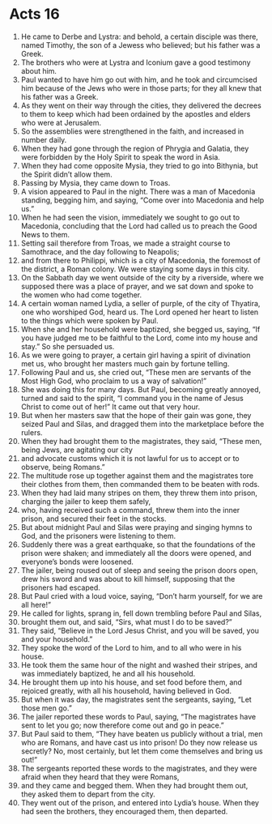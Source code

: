 ﻿
# Acts 16
1. He came to Derbe and Lystra: and behold, a certain disciple was there, named Timothy, the son of a Jewess who believed; but his father was a Greek. 
2. The brothers who were at Lystra and Iconium gave a good testimony about him. 
3. Paul wanted to have him go out with him, and he took and circumcised him because of the Jews who were in those parts; for they all knew that his father was a Greek. 
4. As they went on their way through the cities, they delivered the decrees to them to keep which had been ordained by the apostles and elders who were at Jerusalem. 
5. So the assemblies were strengthened in the faith, and increased in number daily. 
6. When they had gone through the region of Phrygia and Galatia, they were forbidden by the Holy Spirit to speak the word in Asia. 
7. When they had come opposite Mysia, they tried to go into Bithynia, but the Spirit didn’t allow them. 
8. Passing by Mysia, they came down to Troas. 
9. A vision appeared to Paul in the night. There was a man of Macedonia standing, begging him, and saying, “Come over into Macedonia and help us.” 
10. When he had seen the vision, immediately we sought to go out to Macedonia, concluding that the Lord had called us to preach the Good News to them. 
11. Setting sail therefore from Troas, we made a straight course to Samothrace, and the day following to Neapolis; 
12. and from there to Philippi, which is a city of Macedonia, the foremost of the district, a Roman colony. We were staying some days in this city. 
13. On the Sabbath day we went outside of the city by a riverside, where we supposed there was a place of prayer, and we sat down and spoke to the women who had come together. 
14. A certain woman named Lydia, a seller of purple, of the city of Thyatira, one who worshiped God, heard us. The Lord opened her heart to listen to the things which were spoken by Paul. 
15. When she and her household were baptized, she begged us, saying, “If you have judged me to be faithful to the Lord, come into my house and stay.” So she persuaded us. 
16. As we were going to prayer, a certain girl having a spirit of divination met us, who brought her masters much gain by fortune telling. 
17. Following Paul and us, she cried out, “These men are servants of the Most High God, who proclaim to us a way of salvation!” 
18. She was doing this for many days. But Paul, becoming greatly annoyed, turned and said to the spirit, “I command you in the name of Jesus Christ to come out of her!” It came out that very hour. 
19. But when her masters saw that the hope of their gain was gone, they seized Paul and Silas, and dragged them into the marketplace before the rulers. 
20. When they had brought them to the magistrates, they said, “These men, being Jews, are agitating our city 
21. and advocate customs which it is not lawful for us to accept or to observe, being Romans.” 
22. The multitude rose up together against them and the magistrates tore their clothes from them, then commanded them to be beaten with rods. 
23. When they had laid many stripes on them, they threw them into prison, charging the jailer to keep them safely, 
24. who, having received such a command, threw them into the inner prison, and secured their feet in the stocks. 
25. But about midnight Paul and Silas were praying and singing hymns to God, and the prisoners were listening to them. 
26. Suddenly there was a great earthquake, so that the foundations of the prison were shaken; and immediately all the doors were opened, and everyone’s bonds were loosened. 
27. The jailer, being roused out of sleep and seeing the prison doors open, drew his sword and was about to kill himself, supposing that the prisoners had escaped. 
28. But Paul cried with a loud voice, saying, “Don’t harm yourself, for we are all here!” 
29. He called for lights, sprang in, fell down trembling before Paul and Silas, 
30. brought them out, and said, “Sirs, what must I do to be saved?” 
31. They said, “Believe in the Lord Jesus Christ, and you will be saved, you and your household.” 
32. They spoke the word of the Lord to him, and to all who were in his house. 
33. He took them the same hour of the night and washed their stripes, and was immediately baptized, he and all his household. 
34. He brought them up into his house, and set food before them, and rejoiced greatly, with all his household, having believed in God. 
35. But when it was day, the magistrates sent the sergeants, saying, “Let those men go.” 
36. The jailer reported these words to Paul, saying, “The magistrates have sent to let you go; now therefore come out and go in peace.” 
37. But Paul said to them, “They have beaten us publicly without a trial, men who are Romans, and have cast us into prison! Do they now release us secretly? No, most certainly, but let them come themselves and bring us out!” 
38. The sergeants reported these words to the magistrates, and they were afraid when they heard that they were Romans, 
39. and they came and begged them. When they had brought them out, they asked them to depart from the city. 
40. They went out of the prison, and entered into Lydia’s house. When they had seen the brothers, they encouraged them, then departed. 
